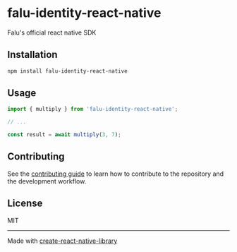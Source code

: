 # falu-identity-react-native

Falu's official react native SDK

## Installation

```sh
npm install falu-identity-react-native
```

## Usage

```js
import { multiply } from 'falu-identity-react-native';

// ...

const result = await multiply(3, 7);
```

## Contributing

See the [contributing guide](CONTRIBUTING.md) to learn how to contribute to the repository and the development workflow.

## License

MIT

---

Made with [create-react-native-library](https://github.com/callstack/react-native-builder-bob)
